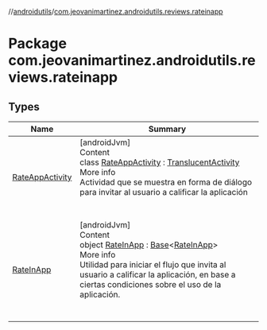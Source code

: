 //[androidutils](../index.md)/[com.jeovanimartinez.androidutils.reviews.rateinapp](index.md)



# Package com.jeovanimartinez.androidutils.reviews.rateinapp  


## Types  
  
|  Name|  Summary| 
|---|---|
| <a name="com.jeovanimartinez.androidutils.reviews.rateinapp/RateAppActivity///PointingToDeclaration/"></a>[RateAppActivity](-rate-app-activity/index.md)| <a name="com.jeovanimartinez.androidutils.reviews.rateinapp/RateAppActivity///PointingToDeclaration/"></a>[androidJvm]  <br>Content  <br>class [RateAppActivity](-rate-app-activity/index.md) : [TranslucentActivity](../com.jeovanimartinez.androidutils.themes.translucent/-translucent-activity/index.md)  <br>More info  <br>Actividad que se muestra en forma de diálogo para invitar al usuario a calificar la aplicación  <br><br><br>
| <a name="com.jeovanimartinez.androidutils.reviews.rateinapp/RateInApp///PointingToDeclaration/"></a>[RateInApp](-rate-in-app/index.md)| <a name="com.jeovanimartinez.androidutils.reviews.rateinapp/RateInApp///PointingToDeclaration/"></a>[androidJvm]  <br>Content  <br>object [RateInApp](-rate-in-app/index.md) : [Base](../com.jeovanimartinez.androidutils/-base/index.md)<[RateInApp](-rate-in-app/index.md)>   <br>More info  <br>Utilidad para iniciar el flujo que invita al usuario a calificar la aplicación, en base a ciertas condiciones sobre el uso de la aplicación.  <br><br><br>

